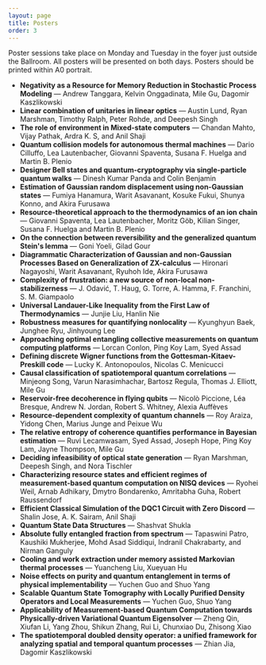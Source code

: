 ```yaml
---
layout: page
title: Posters
order: 3
---
```


<!---![Garden By the Bay](/garden_bay.jpg)--->

<!---![Merlion](/merlion.jpg)--->

Poster sessions take place on Monday and Tuesday in the foyer just outside the Ballroom. All posters will be presented on both days. Posters should be printed within A0 portrait.  

* **Negativity as a Resource for Memory Reduction in Stochastic Process Modeling** &mdash; Andrew Tanggara, Kelvin Onggadinata, Mile Gu, Dagomir Kaszlikowski
* **Linear combination of unitaries in linear optics** &mdash; Austin Lund,  Ryan Marshman, Timothy Ralph, Peter Rohde, and Deepesh Singh
* **The role of environment in Mixed-state computers** &mdash; Chandan Mahto, Vijay Pathak, Ardra K. S, and Anil Shaji 
* **Quantum collision models for autonomous thermal machines** &mdash; Dario Cilluffo, Lea Lautenbacher, Giovanni Spaventa, Susana F. Huelga and Martin B. Plenio
* **Designer Bell states and quantum-cryptography via single-particle quantum walks** &mdash; Dinesh Kumar Panda and Colin Benjamin
* **Estimation of Gaussian random displacement using non-Gaussian states** &mdash; Fumiya Hanamura, Warit Asavanant, Kosuke Fukui, Shunya Konno, and Akira Furusawa
* **Resource-theoretical approach to the thermodynamics of an ion chain** &mdash; Giovanni Spaventa, Lea Lautenbacher, Moritz Göb, Kilian Singer, Susana F. Huelga and Martin B. Plenio
* **On the connection between reversibility and the generalized quantum Stein's lemma** &mdash; Goni Yoeli, Gilad Gour
* **Diagrammatic Characterization of Gaussian and non-Gaussian Processes Based on Generalization of ZX-calculus** &mdash; Hironari Nagayoshi, Warit Asavanant, Ryuhoh Ide, Akira Furusawa
* **Complexity of frustration: a new source of non-local non-stabilizerness** &mdash; J. Odavić, T. Haug, G. Torre, A. Hamma, F. Franchini, S. M. Giampaolo
* **Universal Landauer-Like Inequality from the First Law of Thermodynamics** &mdash; Junjie Liu, Hanlin Nie
* **Robustness measures for quantifying nonlocality** &mdash; Kyunghyun Baek, Junghee Ryu, Jinhyoung Lee
* **Approaching optimal entangling collective measurements on quantum computing platforms** &mdash; Lorcan Conlon, Ping Koy Lam, Syed Assad
* **Defining discrete Wigner functions from the Gottesman-Kitaev-Preskill code** &mdash; Lucky K. Antonopoulos, Nicolas C. Menicucci
* **Causal classification of spatiotemporal quantum correlations** &mdash; Minjeong Song, Varun Narasimhachar, Bartosz Regula, Thomas J. Elliott, Mile Gu
* **Reservoir-free decoherence in flying qubits** &mdash; Nicolò Piccione, Léa Bresque, Andrew N. Jordan, Robert S. Whitney, Alexia Auffèves
* **Resource-dependent complexity of quantum channels** &mdash; Roy Araiza, Yidong Chen, Marius Junge and Peixue Wu 
* **The relative entropy of coherence quantifies performance in Bayesian estimation** &mdash; Ruvi Lecamwasam, Syed Assad, Joseph Hope, Ping Koy Lam, Jayne Thompson, Mile Gu
* **Deciding infeasibility of optical state generation** &mdash; Ryan Marshman, Deepesh Singh, and Nora Tischler
* **Characterizing resource states and efficient regimes of measurement-based quantum computation on NISQ devices** &mdash; Ryohei Weil, Arnab Adhikary, Dmytro Bondarenko, Amritabha Guha, Robert Raussendorf
* **Efficient Classical Simulation of the DQC1 Circuit with Zero Discord** &mdash; Shalin Jose, A. K. Sairam, Anil Shaji
* **Quantum State Data Structures** &mdash; Shashvat Shukla
* **Absolute fully entangled fraction from spectrum** &mdash; Tapaswini Patro, Kaushiki Mukherjee, Mohd Asad Siddiqui, Indranil Chakrabarty, and Nirman Ganguly
* **Cooling and work extraction under memory assisted Markovian thermal processes** &mdash; Yuancheng Liu, Xueyuan Hu
* **Noise effects on purity and quantum entanglement in terms of physical implementability** &mdash; Yuchen Guo and Shuo Yang
* **Scalable Quantum State Tomography with Locally Purified Density Operators and Local Measurements** &mdash; Yuchen Guo, Shuo Yang
* **Applicability of Measurement-based Quantum Computation towards Physically-driven Variational Quantum Eigensolver** &mdash; Zheng Qin, Xiufan Li, Yang Zhou, Shikun Zhang, Rui Li, Chunxiao Du, Zhisong Xiao
* **The spatiotemporal doubled density operator: a unified framework for analyzing spatial and temporal quantum processes** &mdash; Zhian Jia, Dagomir Kaszlikowski
